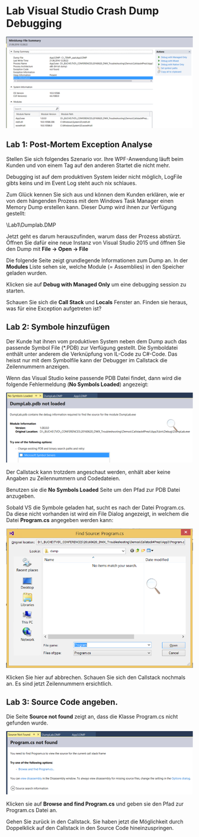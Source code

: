 # Lab Visual Studio Crash Dump Debugging

![Dump Analyse](./images/dump.png)


## Lab 1: Post-Mortem Exception Analyse

Stellen Sie sich folgendes Szenario vor. Ihre WPF-Anwendung läuft beim Kunden und von einem Tag auf den anderen Startet die nicht mehr. 

Debugging ist auf dem produktiven System leider nicht möglich, LogFile gibts keins und im Event Log steht auch nix schlaues.

Zum Glück kennen Sie sich aus und können dem Kunden erklären, wie er von dem hängenden Prozess mit dem Windows Task Manager einen Memory Dump erstellen kann. Dieser Dump wird ihnen zur Verfügung gestellt:

\Lab1\Dumplab.DMP

Jetzt geht es darum herauszufinden, warum dass der Prozess abstürzt. Öffnen Sie dafür eine neue Instanz von Visual Studio 2015 und öffnen Sie den Dump mit **File -> Open -> File**

Die folgende Seite zeigt grundlegende Informationen zum Dump an. In der **Modules** Liste sehen sie, welche Module (= Assemblies) in den Speicher geladen wurden. 

Klicken sie auf **Debug with Managed Only** um eine debugging session zu starten.

Schauen Sie sich die **Call Stack** und **Locals** Fenster an. Finden sie heraus, was für eine Exception aufgetreten ist?

## Lab 2: Symbole hinzufügen

Der Kunde hat ihnen vom produktiven System neben dem Dump auch das passende Symbol File (*.PDB) zur Verfügung gestellt. Die Symboldatei enthält unter anderem die Verknüpfung von IL-Code zu C#-Code. Das heisst nur mit dem Symbolfile kann der Debugger im Callstack die Zeilennummern anzeigen. 

Wenn das Visual Studio keine passende PDB Datei findet, dann wird die folgende Fehlermeldung (**No Symbols Loaded**) angezeigt:


![Symbols not found](./images/pdb.png)


Der Callstack kann trotzdem angeschaut werden, enhält aber keine Angaben zu Zeilennummern und Codedateien.

Benutzen sie die **No Symbols Loaded** Seite um den Pfad zur PDB Datei anzugeben.

Sobald VS die Symbole geladen hat, sucht es nach der Datei Program.cs. Da diese nicht vorhanden ist wird ein File Dialog angezeigt, in welchem die Datei **Program.cs** angegeben werden kann:

![Source not found](./images/nosource.png)

Klicken Sie hier auf abbrechen. 
Schauen Sie sich den Callstack nochmals an. Es sind jetzt Zeilennummern ersichtlich.

## Lab 3: Source Code angeben.

Die Seite **Source not found** zeigt an, dass die Klasse Program.cs nicht gefunden wurde. 

![Program.cs not found](./images/programcs.png)

Klicken sie auf **Browse and find Program.cs** und geben sie den Pfad zur Program.cs Datei an.

Gehen Sie zurück in den Callstack. Sie haben jetzt die Möglichkeit durch Doppelklick auf den Callstack in den Source Code hineinzuspringen.